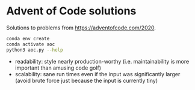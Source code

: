 # Advent of Code solutions

Solutions to problems from <https://adventofcode.com/2020>.

```sh
conda env create
conda activate aoc
python3 aoc.py --help
```

- readability: style nearly production-worthy (i.e. maintainability is more important than amusing code golf)
- scalability: sane run times even if the input was significantly larger (avoid brute force just because the input is currently tiny)
